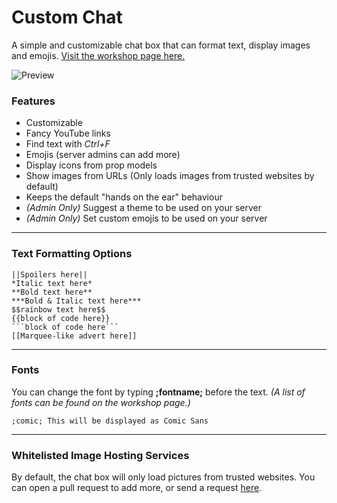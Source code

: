 # Custom Chat
A simple and customizable chat box that can format text, display images and emojis.
[Visit the workshop page here.](https://steamcommunity.com/sharedfiles/filedetails/?id=2799307109)

![Preview](https://i.imgur.com/Wuguc4H.gif)

### Features

* Customizable
* Fancy YouTube links
* Find text with _Ctrl+F_
* Emojis (server admins can add more)
* Display icons from prop models
* Show images from URLs (Only loads images from trusted websites by default)
* Keeps the default "hands on the ear" behaviour
* _(Admin Only)_ Suggest a theme to be used on your server
* _(Admin Only)_ Set custom emojis to be used on your server

---

### Text Formatting Options

```
||Spoilers here||
*Italic text here*
**Bold text here**
***Bold & Italic text here***
$$rainbow text here$$
{{block of code here}}
```block of code here```
[[Marquee-like advert here]]
```

---

### Fonts

You can change the font by typing **;fontname;** before the text.
_(A list of fonts can be found on the workshop page.)_

```;comic; This will be displayed as Comic Sans```

---

### Whitelisted Image Hosting Services

By default, the chat box will only load pictures from trusted websites. You can open a pull request to add more, or send a request [here](https://steamcommunity.com/workshop/filedetails/discussion/2799307109/3272437487156558008/).
